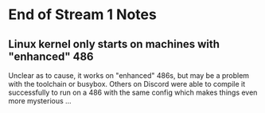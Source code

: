 # End of Stream 1 Notes

## Linux kernel only starts on machines with "enhanced" 486

Unclear as to cause, it works on "enhanced" 486s, but may be a problem with the toolchain
or busybox. Others on Discord were able to compile it successfully to run on a 486 with
the same config which makes things even more mysterious ...


